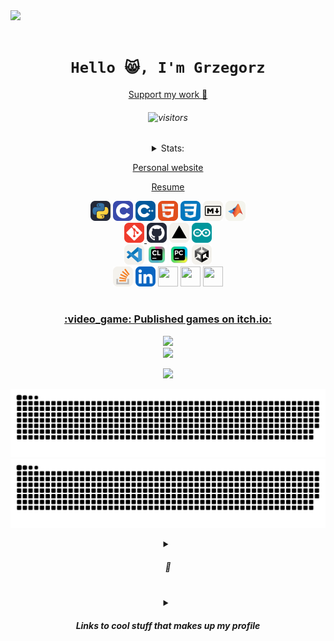 <!-- individual links and https://simpleicons.org/ !-->
<!-- in your header -->
<link rel="stylesheet" href="https://cdn.jsdelivr.net/gh/devicons/devicon@latest/devicon.min.css">

<div align="center">
<img src="https://media1.giphy.com/media/OfgFXNVi8gnEXvbske/giphy.gif" height="50" align="left"/><br><br>

</div>

<div align="center">
  
# `Hello 😸, I'm Grzegorz`
<a href="https://www.buymeacoffee.com/jirafey"> Support my work 💛</a>
  
###### ![visitors](https://vbr.wocr.tk/badge?page_id=Jirafey.Jirafey&lcolor=F4E892&color=F0CD7B&style=for-the-badge&logo=Github&logoColor=000000)  
  
<details>
<summary>Stats:</summary>
<img src="https://github-readme-stats-k4xr.vercel.app/api/top-langs/?username=Jirafey&langs_count=4&layout=compact&bg_color=20,f4e892,f1ce7d,f5e58d,f0cd7b,f0cd7b&title_color=4B311A&text_color=000&count_private=true&hide_border=true"count_private=true&theme=deafult" style="width: 50%; max-width: 50%; min-width: 50%;">
<img alt="GitHub stats" src="https://github-readme-stats-k4xr.vercel.app/api?username=Jirafey&hide=prs&bg_color=80,f0cd7b,f1ce7d,f5e58d,f4e892,81613a,f2cf7b&title_color=4B311A&text_color=000&count_private=true&hide_border=true" style="width: 50%; max-width: 50%; min-width: 50%;">

#

</details>

<a href="https://grzegorzkmita.com">Personal website</a>
</div>                   
<div align="center">
  <a href="grzegorz-kmita-resume.pdf">Resume</a>
<p align="center"> 
  <a href="grzegorz-kmita-resume.pdf">
<div align="center"><a href="https://www.python.org">
<picture><source media="(prefers-color-scheme: dark)" srcset="images/Python-Light.svg">
<img height="32" width="32" alt="Python" src="images/Python-Dark.svg"></picture></a> 
<img height="32" width="32" src="images/C.svg" /></a> 
<a href="https://www.python.org"><img height="32" width="32" src="images/CPP.svg" /></a> 
<a href="https://www.python.org"><img height="32" width="32" src="images/HTML.svg" /></a> 
<a href="https://www.python.org"><img height="32" width="32" src="images/CSS.svg" /></a>  
<picture><source media="(prefers-color-scheme: dark)" srcset="images/Markdown-Dark.svg">
<a href="https://www.python.org"><img height="32" width="32" alt="Markdown" src="images/Markdown-Light.svg"></picture></a>
<picture><source media="(prefers-color-scheme: dark)" srcset="images/Matlab-Dark.svg">
<a href="https://www.python.org"><img height="32" width="32" alt="Matlab" src="images/Matlab-Light.svg"></picture></a>
</div><div align="center">
<a href="https://www.python.org"><img height="32" width="32" src="images/Git.svg" />
<picture><source media="(prefers-color-scheme: dark)" srcset="images/Github-Light.svg">
<a href="https://www.python.org"><img height="32" width="32" alt="Github" src="images/Github-Dark.svg"></picture></a>                                                                                     <a href="https://grzegorzkmita.com"><picture><source media="(prefers-color-scheme: dark)" srcset="images/Vercel-Dark.svg">
<a href="https://www.python.org"><img height="32" width="32" alt="Vercel" src="images/Vercel-Light.svg"></picture></a>
<a href="https://grzegorzkmita.com">
<a href="https://www.python.org"><img height="32" width="32" src="https://raw.githubusercontent.com/Jirafey/Jirafey/601f276a8c25cf415fca2137ea7d24b99b1f1b10/images/Arduino.svg" </img></a>
<!--  do all the icons like this :)-->
  </div><div align="center">
<picture><source media="(prefers-color-scheme: dark)" srcset="images/VSCode-Dark.svg">
<a href="https://www.python.org"><img height="32" width="32" alt="VSCode" src="images/VSCode-Light.svg"></picture></a>                           
<a href="https://www.python.org"><img height="32" width="32" src="images/clion.png" /></a> 
<a href="https://www.python.org"><img height="32" width="32" src="images/pycharm-high-res.png" /></a> 
<a href="https://grzegorzkmita.com">
<picture><source media="(prefers-color-scheme: dark)" srcset="Unity-Dark.svg">
<a href="https://www.python.org"><img height="32" width="32" alt="Unity" src="images/Unity-Light.svg"></picture></a>
  </div>
<div align="center">                                   
<picture><source media="(prefers-color-scheme: dark)" srcset="images/StackOverflow-Dark.svg">
<a href="https://www.python.org"><img height="32" width="32" alt="StackOverflow" src="images/StackOverflow-Light.svg"></picture></a>                                   <a href="https://grzegorzkmita.com">                                                                                                           
<picture><source media="(prefers-color-scheme: dark)" srcset="images/LinkedIn.svg">
<a href="https://www.python.org"><img height="32" width="32" alt="LinkedIn" src="images/LinkedIn.svg" </img></picture></a>                                             <a href="https://www.python.org"><img height="32" width="32" src="https://cdn.simpleicons.org/Itch.io/" </img></a>   
<a href="https://www.python.org"><img height="32" width="32" src="https://cdn.simpleicons.org/BuyMeACoffee/" </img></a>   
<a href="https://www.python.org"><img height="32" width="32" src="https://grzegorzkmita.com/images/email.png"</img></a> 
</div>
                                                                                                             
#
                                                                            
<h3><a href="https://jirafey.itch.io"> :video_game: Published games on itch.io:</h3></a>
<a href="https://jirafey.itch.io/teacup-adventure"><img src="https://user-images.githubusercontent.com/97115044/211327111-82001490-b05e-4cc1-87bb-ad0317351ab4.png" padding="10px"/></a>
          
<div align="center">
<a href="https://jirafey.itch.io/squaremadness"><img src="https://user-images.githubusercontent.com/97115044/211327312-3b9ac0c9-104e-47ea-8d88-8d65bfbba1d8.png" padding="10px"/> </a>
                  
<a href="https://jirafey.itch.io/pong"><img src="https://user-images.githubusercontent.com/97115044/211326562-7d06b0e3-c40f-4eed-a733-687e071a8565.png" padding="10px"/> </a> 

  </div>
  
![github contribution grid snake animation](https://raw.githubusercontent.com/Jirafey/Jirafey/output/github-contribution-grid-snake-dark.svg#gh-dark-mode-only)![github contribution grid snake animation](https://raw.githubusercontent.com/Jirafey/Jirafey/output/github-contribution-grid-snake.svg#gh-light-mode-only)

<div align ="center">
<details>
<summary><h5>💬 </h5></summary> 

Polish - Native <br>
English - C1 <br>
Chinese (Mandarin) - B1 <br>
German - A2 <br>
Dutch - A1 <br>

#

</div>
</details><br>
<div align ="center">
<details>
<summary> <h5> Links to cool stuff that makes up my profile</h5> </summary>


[`Gradient Github Stats`](https://github.com/anuraghazra/github-readme-stats#readme)

[`Github contributions snake`](https://github.com/Platane/snk#readme)

[`Skill icons`](https://github.com/tandpfun/skill-icons#readme)

[`Running cat GIF creator`](https://giphy.com/otajaider)
                    
[`Simple icons`](https://github.com/simple-icons/simple-icons#readme)
</div>                                                                                                                         
</details>

